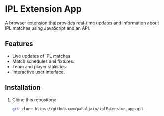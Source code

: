 # IPL Extension App

A browser extension that provides real-time updates and information about IPL matches using JavaScript and an API.

## Features

- Live updates of IPL matches.
- Match schedules and fixtures.
- Team and player statistics.
- Interactive user interface.

## Installation

1. Clone this repository:

   ```bash
   git clone https://github.com/pahaljain/iplExtension-app.git
